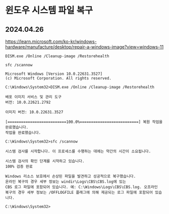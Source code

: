 # 윈도우 시스템 파일 복구

## 2024.04.26

https://learn.microsoft.com/ko-kr/windows-hardware/manufacture/desktop/repair-a-windows-image?view=windows-11


```
DISM.exe /Online /Cleanup-image /Restorehealth

sfc /scannow
```

```
Microsoft Windows [Version 10.0.22631.3527]
(c) Microsoft Corporation. All rights reserved.

C:\Windows\System32>DISM.exe /Online /Cleanup-image /Restorehealth

배포 이미지 서비스 및 관리 도구
버전: 10.0.22621.2792

이미지 버전: 10.0.22631.3527

[==========================100.0%==========================] 복원 작업을 완료했습니다.
작업을 완료했습니다.

C:\Windows\System32>sfc /scannow

시스템 검사를 시작합니다. 이 프로세스를 수행하는 데에는 약간의 시간이 소요됩니다.

시스템 검사의 확인 단계를 시작하고 있습니다.
100% 검증 완료

Windows 리소스 보호에서 손상된 파일을 발견하고 성공적으로 복구했습니다.
온라인 복구의 경우 세부 정보는 windir\Logs\CBS\CBS.log에 있는
CBS 로그 파일에 포함되어 있습니다. 예: C:\Windows\Logs\CBS\CBS.log. 오프라인
복구의 경우 세부 정보는 /OFFLOGFILE 플래그에 의해 제공되는 로그 파일에 포함되어 있습니다.

C:\Windows\System32>

```
